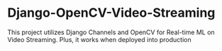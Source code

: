 # Django-OpenCV-Video-Streaming
This project utilizes Django Channels and OpenCV for Real-time ML on Video Streaming. Plus, it works when deployed into production
